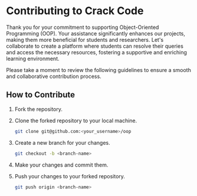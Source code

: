 # Contributing to Crack Code

Thank you for your commitment to supporting Object-Oriented Programming (OOP). Your assistance significantly enhances our projects, making them more beneficial for students and researchers. Let's collaborate to create a platform where students can resolve their queries and access the necessary resources, fostering a supportive and enriching learning environment.

Please take a moment to review the following guidelines to ensure a smooth and collaborative contribution process.

## How to Contribute

1. Fork the repository.

2. Clone the forked repository to your local machine.

    ```bash
    git clone git@github.com:<your_username>/oop
    ```

3.  Create a new branch for your changes.

    ```bash
    git checkout -b <branch-name>
    ```
4.  Make your changes and commit them.

5.  Push your changes to your forked repository.
    ```bash
    git push origin <branch-name>
    ```
